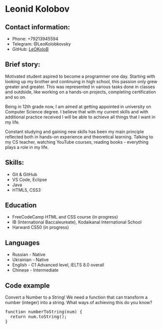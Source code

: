 # Leonid Kolobov

## Contact information:
- Phone: +79213945594
- Telegram: @LeoKolobkovsky
- GitHub: [LeOKoloB](https://github.com/LeOKoloB)

## Brief story:
Motivated student aspired to become a programmer one day. Starting with looking up my brother and continuing in high school, this passion only grew greater and greater. This was represented in various tasks done in classes and outdside, like working on a hands-on projects, completing certification and so on.

Being in 12th grade now, I am aimed at getting appointed in university on Computer Science degree. I believe that with my current skills and with additional practice received I will be able to achieve all things that I want in my life. 

Constant studying and gaining new skills has been my main principle reflected both in hands-on experience and theoretical learning. Talking to my CS teacher, watching YouTube courses, reading books - everything plays a role in my life.

## Skills:
- Git & GitHub
- VS Code, Eclipse
- Java
- HTML5, CSS3

## Education
- FreeCodeCamp HTML and CSS course (in progress)
- IB (International Baccaleureate), Kodaikanal International School
- Harward CS50 (in progress)

## Languages
- Russian - Native
- Ukrainian - Native
- English - C1 Advanced level, IELTS 8.0 overall
- Chinese - Intermediate

## Code example
Convert a Number to a String! We need a function that can transform a number (integer) into a string. What ways of achieving this do you know?

<pre>function numberToString(num) {
  return num.toString();
}</pre>
